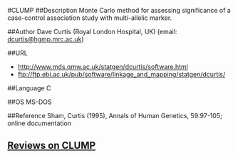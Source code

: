 #CLUMP
##Description
Monte Carlo method for assessing significance of a case-control association study with multi-allelic marker.

##Author
Dave Curtis (Royal London Hospital, UK) (email: dcurtis@hgmp.mrc.ac.uk)

##URL
* http://www.mds.qmw.ac.uk/statgen/dcurtis/software.html
* ftp://ftp.ebi.ac.uk/pub/software/linkage_and_mapping/statgen/dcurtis/

##Language
C

##OS
MS-DOS

##Reference
Sham, Curtis (1995), Annals of Human Genetics, 59:97-105; online documentation


## [Reviews on CLUMP](https://github.com/gaow/genetic-analysis-software/issues/73)